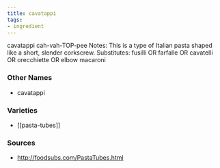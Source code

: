 ```yaml
---
title: cavatappi
tags:
- ingredient
---
```

cavatappi cah-vah-TOP-pee Notes: This is a type of Italian pasta shaped like a short, slender corkscrew. Substitutes: fusilli OR farfalle OR cavatelli OR orecchiette OR elbow macaroni

### Other Names

* cavatappi

### Varieties

* [[pasta-tubes]]

### Sources
* http://foodsubs.com/PastaTubes.html
